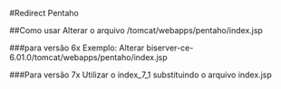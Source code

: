 #Redirect Pentaho

##Como usar
Alterar o arquivo <diretoriodoseupentaho>/tomcat/webapps/pentaho/index.jsp

###para versão 6x
Exemplo: Alterar biserver-ce-6.01.0/tomcat/webapps/pentaho/index.jsp

###Para versão 7x
Utilizar o index_7_1 substituindo o arquivo index.jsp
